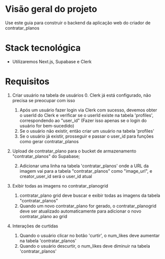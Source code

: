 # Visão geral do projeto

Use este guia para construir o backend da aplicação web do criador de contratar_planos

# Stack tecnológica

- Utilizaremos Next.js, Supabase e Clerk

# Requisitos

1. Criar usuário na tabela de usuários 0. Clerk já está configurado, não precisa se preocupar com isso
   1. Após um usuário fazer login via Clerk com sucesso, devemos obter o userId do Clerk e verificar se o userId existe na tabela 'profiles', correspondendo ao "user_id" (Fazer isso apenas se o login do usuário for bem-sucedido)
   2. Se o usuário não existir, então criar um usuário na tabela 'profiles'
   3. Se o usuário já existir, prosseguir e passar o user_id para funções como gerar contratar_planos
2. Upload de contratar_plano para o bucket de armazenamento "contratar_planos" do Supabase;

   2. Adicionar uma linha na tabela 'contratar_planos' onde a URL da imagem vai para a tabela "contratar_planos" como "image_url", e creator_user_id será o user_id atual

3. Exibir todas as imagens no contratar_planogrid
   1. contratar_plano grid deve buscar e exibir todas as imagens da tabela "contratar_planos"
   2. Quando um novo contratar_plano for gerado, o contratar_planogrid deve ser atualizado automaticamente para adicionar o novo contratar_plano ao grid
4. Interações de curtidas
   1. Quando o usuário clicar no botão 'curtir', o num_likes deve aumentar na tabela 'contratar_planos'
   2. Quando o usuário descurtir, o num_likes deve diminuir na tabela 'contratar_planos'
